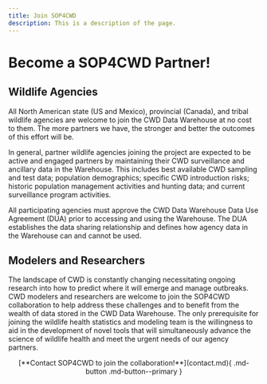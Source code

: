 ```yaml
---
title: Join SOP4CWD
description: This is a description of the page.
---
```


# **Become a SOP4CWD Partner!**

## Wildlife Agencies

All North American state (US and Mexico), provincial (Canada), and tribal wildlife agencies are welcome to join the CWD Data Warehouse at no cost to them. The more partners we have, the stronger and better the outcomes of this effort will be.

In general, partner wildlife agencies joining the project are expected to be active and engaged partners by maintaining their CWD surveillance and ancillary data in the Warehouse. This includes best available CWD sampling and test data; population demographics; specific CWD introduction risks; historic population management activities and hunting data; and current surveillance program activities.

All participating agencies must approve the CWD Data Warehouse Data Use Agreement (DUA) prior to accessing and using the Warehouse. The DUA establishes the data sharing relationship and defines how agency data in the Warehouse can and cannot be used.

## Modelers and Researchers

The landscape of CWD is constantly changing necessitating ongoing research into how to predict where it will emerge and manage outbreaks. CWD modelers and researchers are welcome to join the SOP4CWD collaboration to help address these challenges and to benefit from the wealth of data stored in the CWD Data Warehouse. The only prerequisite for joining the wildlife health statistics and modeling team is the willingness to aid in the development of novel tools that will simultaneously advance the science of wildlife health and meet the urgent needs of our agency partners. 

<center>[**Contact SOP4CWD to join the collaboration!**](contact.md){ .md-button .md-button--primary }</center>